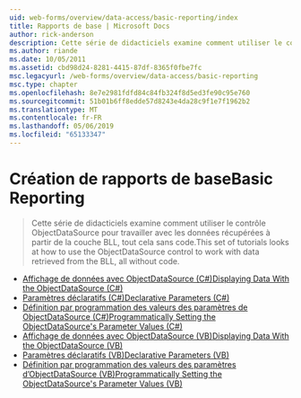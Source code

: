 ```yaml
---
uid: web-forms/overview/data-access/basic-reporting/index
title: Rapports de base | Microsoft Docs
author: rick-anderson
description: Cette série de didacticiels examine comment utiliser le contrôle ObjectDataSource pour travailler avec les données récupérées à partir de la couche BLL, tout cela sans code.
ms.author: riande
ms.date: 10/05/2011
ms.assetid: cbd98d24-8281-4415-87df-8365f0fbe7fc
msc.legacyurl: /web-forms/overview/data-access/basic-reporting
msc.type: chapter
ms.openlocfilehash: 8e7e2981fdfd84c84fb324f8d5ed3fe90c95e760
ms.sourcegitcommit: 51b01b6ff8edde57d8243e4da28c9f1e7f1962b2
ms.translationtype: MT
ms.contentlocale: fr-FR
ms.lasthandoff: 05/06/2019
ms.locfileid: "65133347"
---
```

# <a name="basic-reporting"></a><span data-ttu-id="c3459-103">Création de rapports de base</span><span class="sxs-lookup"><span data-stu-id="c3459-103">Basic Reporting</span></span>

> <span data-ttu-id="c3459-104">Cette série de didacticiels examine comment utiliser le contrôle ObjectDataSource pour travailler avec les données récupérées à partir de la couche BLL, tout cela sans code.</span><span class="sxs-lookup"><span data-stu-id="c3459-104">This set of tutorials looks at how to use the ObjectDataSource control to work with data retrieved from the BLL, all without code.</span></span>

- [<span data-ttu-id="c3459-105">Affichage de données avec ObjectDataSource (C#)</span><span class="sxs-lookup"><span data-stu-id="c3459-105">Displaying Data With the ObjectDataSource (C#)</span></span>](displaying-data-with-the-objectdatasource-cs.md)
- [<span data-ttu-id="c3459-106">Paramètres déclaratifs (C#)</span><span class="sxs-lookup"><span data-stu-id="c3459-106">Declarative Parameters (C#)</span></span>](declarative-parameters-cs.md)
- [<span data-ttu-id="c3459-107">Définition par programmation des valeurs des paramètres de ObjectDataSource (C#)</span><span class="sxs-lookup"><span data-stu-id="c3459-107">Programmatically Setting the ObjectDataSource's Parameter Values (C#)</span></span>](programmatically-setting-the-objectdatasource-s-parameter-values-cs.md)
- [<span data-ttu-id="c3459-108">Affichage de données avec ObjectDataSource (VB)</span><span class="sxs-lookup"><span data-stu-id="c3459-108">Displaying Data With the ObjectDataSource (VB)</span></span>](displaying-data-with-the-objectdatasource-vb.md)
- [<span data-ttu-id="c3459-109">Paramètres déclaratifs (VB)</span><span class="sxs-lookup"><span data-stu-id="c3459-109">Declarative Parameters (VB)</span></span>](declarative-parameters-vb.md)
- [<span data-ttu-id="c3459-110">Définition par programmation des valeurs des paramètres d’ObjectDataSource (VB)</span><span class="sxs-lookup"><span data-stu-id="c3459-110">Programmatically Setting the ObjectDataSource's Parameter Values (VB)</span></span>](programmatically-setting-the-objectdatasource-s-parameter-values-vb.md)
